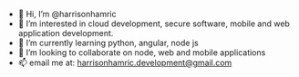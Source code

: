 - 👋 Hi, I’m @harrisonhamric
- 👀 I’m interested in cloud development, secure software, mobile and web application development. 
- 🌱 I’m currently learning python, angular, node js
- 💞️ I’m looking to collaborate on node, web and mobile applications
- 📫 email me at: harrisonhamric.development@gmail.com
